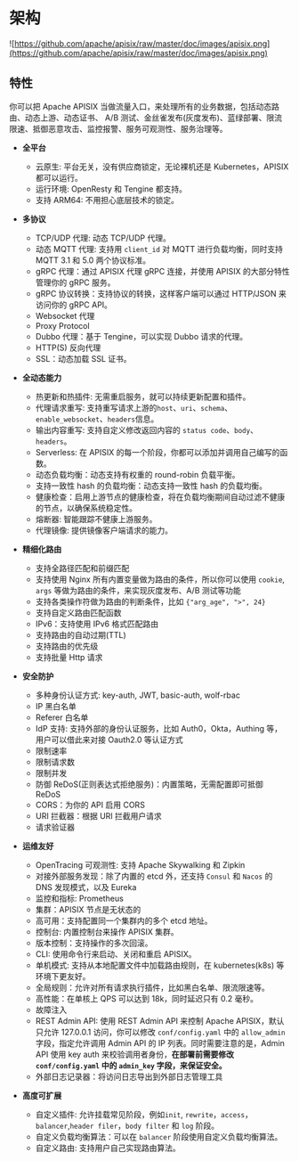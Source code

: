 # 架构
![https://github.com/apache/apisix/raw/master/doc/images/apisix.png](https://github.com/apache/apisix/raw/master/doc/images/apisix.png)

## 特性

你可以把 Apache APISIX 当做流量入口，来处理所有的业务数据，包括动态路由、动态上游、动态证书、 A/B 测试、金丝雀发布(灰度发布)、蓝绿部署、限流限速、抵御恶意攻击、监控报警、服务可观测性、服务治理等。

- **全平台**
    
    - 云原生: 平台无关，没有供应商锁定，无论裸机还是 Kubernetes，APISIX 都可以运行。
    - 运行环境: OpenResty 和 Tengine 都支持。
    - 支持 ARM64: 不用担心底层技术的锁定。
- **多协议**
    
    - TCP/UDP 代理: 动态 TCP/UDP 代理。
    - 动态 MQTT 代理: 支持用 `client_id` 对 MQTT 进行负载均衡，同时支持 MQTT 3.1 和 5.0 两个协议标准。
    - gRPC 代理：通过 APISIX 代理 gRPC 连接，并使用 APISIX 的大部分特性管理你的 gRPC 服务。
    - gRPC 协议转换：支持协议的转换，这样客户端可以通过 HTTP/JSON 来访问你的 gRPC API。
    - Websocket 代理
    - Proxy Protocol
    - Dubbo 代理：基于 Tengine，可以实现 Dubbo 请求的代理。
    - HTTP(S) 反向代理
    - SSL：动态加载 SSL 证书。
- **全动态能力**
    
    - 热更新和热插件: 无需重启服务，就可以持续更新配置和插件。
    - 代理请求重写: 支持重写请求上游的`host`、`uri`、`schema`、`enable_websocket`、`headers`信息。
    - 输出内容重写: 支持自定义修改返回内容的 `status code`、`body`、`headers`。
    - Serverless: 在 APISIX 的每一个阶段，你都可以添加并调用自己编写的函数。
    - 动态负载均衡：动态支持有权重的 round-robin 负载平衡。
    - 支持一致性 hash 的负载均衡：动态支持一致性 hash 的负载均衡。
    - 健康检查：启用上游节点的健康检查，将在负载均衡期间自动过滤不健康的节点，以确保系统稳定性。
    - 熔断器: 智能跟踪不健康上游服务。
    - 代理镜像: 提供镜像客户端请求的能力。
- **精细化路由**
    
    - 支持全路径匹配和前缀匹配
    - 支持使用 Nginx 所有内置变量做为路由的条件，所以你可以使用 `cookie`, `args` 等做为路由的条件，来实现灰度发布、A/B 测试等功能
    - 支持各类操作符做为路由的判断条件，比如 `{"arg_age", ">", 24}`
    - 支持自定义路由匹配函数
    - IPv6：支持使用 IPv6 格式匹配路由
    - 支持路由的自动过期(TTL)
    - 支持路由的优先级
    - 支持批量 Http 请求
- **安全防护**
    
    - 多种身份认证方式: key-auth, JWT, basic-auth, wolf-rbac
    - IP 黑白名单
    - Referer 白名单
    - IdP 支持: 支持外部的身份认证服务，比如 Auth0，Okta，Authing 等，用户可以借此来对接 Oauth2.0 等认证方式
    - 限制速率
    - 限制请求数
    - 限制并发
    - 防御 ReDoS(正则表达式拒绝服务)：内置策略，无需配置即可抵御 ReDoS
    - CORS：为你的 API 启用 CORS
    - URI 拦截器：根据 URI 拦截用户请求
    - 请求验证器
- **运维友好**
    
    - OpenTracing 可观测性: 支持 Apache Skywalking 和 Zipkin
    - 对接外部服务发现：除了内置的 etcd 外，还支持 `Consul` 和 `Nacos` 的 DNS 发现模式，以及 Eureka
    - 监控和指标: Prometheus
    - 集群：APISIX 节点是无状态的
    - 高可用：支持配置同一个集群内的多个 etcd 地址。
    - 控制台: 内置控制台来操作 APISIX 集群。
    - 版本控制：支持操作的多次回滚。
    - CLI: 使用命令行来启动、关闭和重启 APISIX。
    - 单机模式: 支持从本地配置文件中加载路由规则，在 kubernetes(k8s) 等环境下更友好。
    - 全局规则：允许对所有请求执行插件，比如黑白名单、限流限速等。
    - 高性能：在单核上 QPS 可以达到 18k，同时延迟只有 0.2 毫秒。
    - 故障注入
    - REST Admin API: 使用 REST Admin API 来控制 Apache APISIX，默认只允许 127.0.0.1 访问，你可以修改 `conf/config.yaml` 中的 `allow_admin` 字段，指定允许调用 Admin API 的 IP 列表。同时需要注意的是，Admin API 使用 key auth 来校验调用者身份，**在部署前需要修改 `conf/config.yaml` 中的 `admin_key` 字段，来保证安全。**
    - 外部日志记录器：将访问日志导出到外部日志管理工具
- **高度可扩展**
    
    - 自定义插件: 允许挂载常见阶段，例如`init`, `rewrite`，`access`，`balancer`,`header filer`，`body filter` 和 `log` 阶段。
    - 自定义负载均衡算法：可以在 `balancer` 阶段使用自定义负载均衡算法。
    - 自定义路由: 支持用户自己实现路由算法。